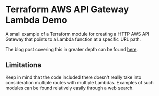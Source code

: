 # Terraform AWS API Gateway Lambda Demo

A small example of a Terraform module for creating a HTTP AWS API Gateway that points to a Lambda function at a specific URL path.

The blog post covering this in greater depth can be found [here](https://nathankuik.com/posts/terraform-aws-api-gateway-lambda/).

## Limitations

Keep in mind that the code included there doesn't really take into consideration multiple routes with multiple Lambdas. Examples of such modules can be found relatively easily through a web search.
